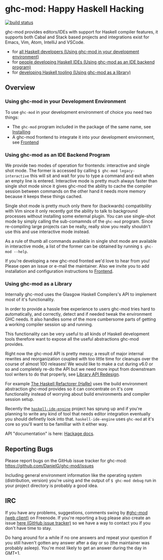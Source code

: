 # ghc-mod: Happy Haskell Hacking
[![build status](https://gitlab.com/dxld/ghc-mod/badges/master/build.svg)](https://gitlab.com/dxld/ghc-mod/commits/master)

ghc-mod provides editors/IDEs with support for Haskell compiler features, it
supports both Cabal and Stack based projects and integrations exist for Emacs,
Vim, Atom, IntelliJ and VSCode.

- for [all Haskell developers (Using ghc-mod in your development environment)](#using-ghc-mod-in-your-development-environment)
- for [people developing Haskell IDEs (Using ghc-mod as an IDE backend program)](#using-ghc-mod-as-an-ide-backend-program)
- for [developing Haskell tooling (Using ghc-mod as a library)](#using-ghc-mod-as-a-library)

## Overview

### Using ghc-mod in your Development Environment

To use `ghc-mod` in your development environment of choice you need two things:

  - The `ghc-mod` program included in the package of the same name, see [Installing](https://github.com/DanielG/ghc-mod/wiki/Installing)
  - A ghc-mod frontend to integrate it into your development environment, see [Frontend](https://github.com/DanielG/ghc-mod/wiki/Frontend)

### Using ghc-mod as an IDE Backend Program

We provide two modes of operation for frontends: interactive and single shot
mode. The former is accessed by calling `$ ghc-mod legacy-interactive` this will
sit and wait for you to type a command and exit when an empty line is
entered. Interactive mode is pretty much always faster than single shot mode
since it gives ghc-mod the ability to cache the compiler session between
commands on the other hand it needs more memory because it keeps these things
cached. 

Single shot mode is pretty much only there for (backwards) compatibility with
Vim since it only recently got the ability to talk to background processes
without installing some external plugin. You can use single-shot mode by simply
calling the sub-comamnds of the `ghc-mod` program. Since re-compiling large
projects can be really, really slow you really shouldn't use this and use
interactive mode instead.

As a rule of thumb all commands available in single shot mode are available in
interactive mode, a list of the former can be obtained by running 
`$ ghc-mod --help`.

If you're developing a new ghc-mod fronted we'd love to hear from you! Please
open an issue or e-mail the maintainer. Also we invite you to add installation
and configuration instructions to
[Frontend](https://github.com/DanielG/ghc-mod/wiki/Frontend).

### Using ghc-mod as a Library

Internally ghc-mod uses the Glasgow Haskell Compilers's API to implement most of
it's functionality.

In order to provide a hassle free experience to users ghc-mod tries hard to
automatically, and correctly, detect and if needed tweak the environment GHC
needs. It also handles some of the more cumbersome parts of getting a working
compiler session up and running.

This functionality can be very useful to all kinds of Haskell development tools
therefore want to expose all the useful abstractions ghc-mod provides.

Right now the ghc-mod API is pretty messy; a result of major internal rewrites
and reorganization coupled with too little time for cleanups over the course of
almost 100 releases! We would like to make a cut during v6.0 or so and
completely re-do the API but we need more input from downstream tool writers to
do that properly, see [Library API Redesign](Library-API-Redesign.md).

For example [The Haskell Refactorer (HaRe)](https://github.com/alanz/HaRe) uses
the build environment abstraction ghc-mod provides so it can concentrate on it's
core functionality instead of worrying about build environments and compiler
session setup.

Recently the
[`haskell-ide-engine`](https://github.com/haskell/haskell-ide-engine) project
has sprung up and if you're planning to write any kind of tool that needs editor
integration eventually you should definetly look into that. `haskell-ide-engine`
uses `ghc-mod` at it's core so you'll want to be familliar with it either way.

API "documentation" is here:
[Hackage docs](https://hackage.haskell.org/package/ghc-mod#modules).

## Reporting Bugs

Please report bugs on the GitHub issue tracker for ghc-mod:
https://github.com/DanielG/ghc-mod/issues

Including general environment information like the operating system
(distribution, version) you're using and the output of `$ ghc-mod debug` run in
your project directory is probably a good idea.

## IRC

If you have any problems, suggestions, comments swing by
[\#ghc-mod (web client)](https://kiwiirc.com/client/irc.freenode.org/ghc-mod) on
Freenode. If you're reporting a bug please also create an issue
[here (GitHub issue tracker)](https://github.com/DanielG/ghc-mod/issues) so we
have a way to contact you if you don't have time to stay.

Do hang around for a while if no one answers and repeat your question if you
still haven't gotten any answer after a day or so (the maintainer was probably
asleep). You're most likely to get an answer during the day in GMT+1.
